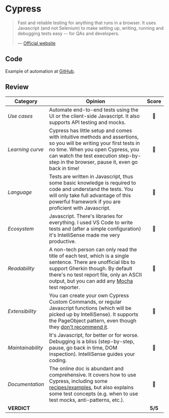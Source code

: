 # Cypress

> Fast and reliable testing for anything that runs in a browser. It uses Javascript (and not Selenium) to make setting up, writing, running and debugging tests easy -- for QAs and developers.
>
> — [Official website](https://www.cypress.io/how-it-works/)

## Code

Example of automation at [GitHub](https://github.com/dialex/start-testing/tree/master/code/framework/cypress).

## Review

| Category | Opinion | Score |
| -------- | ------- | :---: |
| _Use cases_        | Automate end-to-end tests using the UI or the client-side Javascript. It also supports API testing and mocks. | 🥇 |
| _Learning curve_   | Cypress has little setup and comes with intuitive methods and assertions, so you will be writing your first tests in no time. When you open Cypress, you can watch the test execution step-by-step in the browser, pause it, even go back in time! | 🥇 |
| _Language_         | Tests are written in Javascript, thus some basic knowledge is required to code and understand the tests. You will only take full advantage of this powerful framework if you are proficient with Javascript. | 🥈 |
| _Ecosystem_        | Javascript. There's libraries for everything. I used VS Code to write tests and (after a simple configuration) it's IntelliSense made me very productive. | 🥇 |
| _Readability_      | A non-tech person can only read the title of each test, which is a single sentence. There are unofficial libs to support Gherkin though. By default there's no test report file, only an ASCII output, but you can add any [Mocha](https://docs.cypress.io/guides/tooling/reporters.html#Custom-Reporters) test reporter. | 🥈 |
| _Extensibility_    | You can create your own Cypress Custom Commands, or regular Javascript functions (which will be picked up by IntelliSense). It supports the PageObject pattern, even though they [don't recommend it](https://docs.cypress.io/faq/questions/using-cypress-faq.html#Can-I-use-the-Page-Object-pattern). | 🥇 |
| _Maintainability_  | It's Javascript, for better or for worse. Debugging is a bliss (step-by-step, pause, go back in time, DOM inspection). IntelliSense guides your coding. | 🥇 |
| _Documentation_    | The online doc is abundant and comprehensive. It covers how to use Cypress, including some [recipes/examples](https://github.com/cypress-io/cypress-example-recipes#application-actions), but also explains some test concepts (e.g. when to use test mocks, anti-patterns, etc.). | 🥇 |
| **VERDICT**        |  | **5/5** |
